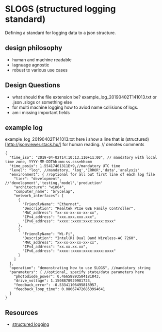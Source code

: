 # SLOGS (structured logging standard)
Defining a standard for logging data to a json structure.
## design philosophy
- human and machine readable
- lagnuage agnostic
- robust to various use cases

## Design Questions
- what should the file extension be? example_log_20190402T141013.txt or .json .slogs or something else
- for multi machine logging how to aviod name collisions of logs.
- am i missing important fields

## example log
example_log_20190402T141013.txt
here i show a line that is  (structured)[http://jsonviewer.stack.hu/] for human reading. // denotes comments
```json5
{
  "time_iso": "2019-04-02T14:10:13.110+11:00", // mandatory with local time zone, YYYY-MM-DDThh:mm:ss.sss±hh:mm
  "time_posix": 1.55417461311E+9,//mandatory UTC time
  "level": "log", //mandatory, 'log','ERROR','data','analysis' 
  "environment": { //optional for all but first line of each log file
    "tier": "development", //'development','testing,'model','production'
    "architecture": "win64",
    "computer_name": "brycelap",
    "network_interfaces": [
      {
        "FriendlyName": "Ethernet",
        "Description": "Realtek PCIe GBE Family Controller",
        "MAC_address": "xx-xx-xx-xx-xx-xx",
        "IPv4_address": "xxx.xxx.xxx.xxx",
        "IPv6_address": "xxxx::xxxx:xxxx:xxxx:xxxx"
      },
      {
        "FriendlyName": "Wi-Fi",
        "Description": "Intel(R) Dual Band Wireless-AC 7260",
        "MAC_address": "xx-xx-xx-xx-xx-xx",
        "IPv4_address": "xx.xx.xx.xx",
        "IPv6_address": "xxxx::xxxx:xxxx:xxxx:xxxx"
      }
    ]
  },
  "operation": "demonstrating how to use SLOGS", //mandatory string
  "parameters": { //optional, specify state/data parameters here
    "photodiode_power": 0.46658893504181043,
    "drive_voltage": 1.1508870929981723,
    "feedback_error": -0.53341106495818957,
    "feedback_loop_time": 0.080674726853994641
  }
}
```	

## Resources
- [structured logging](https://stackify.com/what-is-structured-logging-and-why-developers-need-it/)
